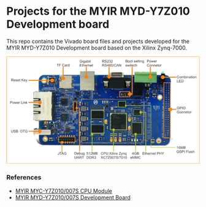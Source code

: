 # Projects for the MYIR MYD-Y7Z010 Development board

This repo contains the Vivado board files and projects developed for the 
MYIR MYD-Y7Z010 Development board based on the Xilinx Zynq-7000.

![MYD-Y7Z010 Development board](/Vivado/boards/board_files/MYD-Y7Z010/1.1/MYD-Y7Z010.jpg "MYD-Y7Z010 Development board")

### References

* [MYIR MYC-Y7Z010/007S CPU Module](http://www.myirtech.com/list.asp?id=583)
* [MYIR MYD-Y7Z010/007S Development Board](http://www.myirtech.com/list.asp?id=580)

